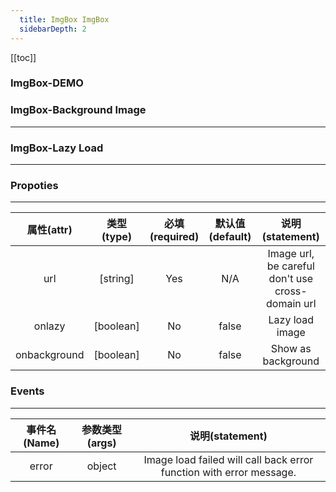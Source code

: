 ```yaml
---
  title: ImgBox ImgBox
  sidebarDepth: 2
---
```

  
[[toc]]

### ImgBox-DEMO 

<fv-ImgBox url="https://rescreator.blob.core.windows.net/slider/01277a52-2379-475e-b5f6-7c8788dac898.jpg" style="width: 350px; height: 350px;"></fv-ImgBox>

### ImgBox-Background Image
---
<fv-ImgBox url="https://rescreator.blob.core.windows.net/slider/01277a52-2379-475e-b5f6-7c8788dac898.jpg" :onbackground="true" style="width: 350px; height: 350px; background-size: cover;"></fv-ImgBox>

### ImgBox-Lazy Load
---
<fv-ImgBox url="https://rescreator.blob.core.windows.net/slider/e131600a-b9c7-40e7-aa92-d85db97aed0e.jpg" :onlazy="true" style="width: 350px; height: 350px; background-size: cover;"></fv-ImgBox>

### Propoties
---
|  属性(attr)  | 类型(type) | 必填(required) | 默认值(default) |                 说明(statement)                  |
|:------------:|:----------:|:--------------:|:---------------:|:------------------------------------------------:|
|     url      |  [string]  |      Yes       |       N/A       | Image url, be careful don't use cross-domain url |
|    onlazy    | [boolean]  |       No       |      false      |                 Lazy load image                  |
| onbackground | [boolean]  |       No       |      false      |                Show as background                |

### Events
---
| 事件名(Name) | 参数类型(args) |                           说明(statement)                           |
|:------------:|:--------------:|:-------------------------------------------------------------------:|
|    error     |     object     | Image load failed will call back error function with error message. |
